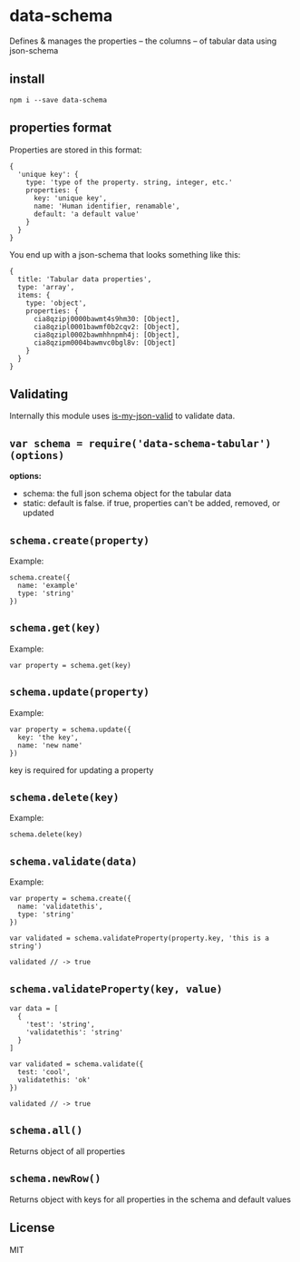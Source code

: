 # data-schema

Defines & manages the properties – the columns – of tabular data using json-schema

## install

```
npm i --save data-schema
```

## properties format

Properties are stored in this format:

```
{
  'unique key': {
    type: 'type of the property. string, integer, etc.'
    properties: {
      key: 'unique key',
      name: 'Human identifier, renamable',
      default: 'a default value'
    }
  }
}
```

You end up with a json-schema that looks something like this:

```
{ 
  title: 'Tabular data properties',
  type: 'array',
  items: { 
    type: 'object',
    properties: {
      cia8qzipj0000bawmt4s9hm30: [Object],
      cia8qzipl0001bawmf0b2cqv2: [Object],
      cia8qzipl0002bawmhhnpmh4j: [Object],
      cia8qzipm0004bawmvc0bgl8v: [Object] 
    } 
  } 
}
```

## Validating

Internally this module uses [is-my-json-valid](http://npmjs.org/is-my-json-valid) to validate data.

## `var schema = require('data-schema-tabular')(options)`

**options:**  
  - schema: the full json schema object for the tabular data
  - static: default is false. if true, properties can't be added, removed, or updated

## `schema.create(property)`

Example:

```
schema.create({
  name: 'example'
  type: 'string'
})
```

## `schema.get(key)`

Example:

```
var property = schema.get(key)
```

## `schema.update(property)`

Example:

```
var property = schema.update({
  key: 'the key',
  name: 'new name'
})
```

key is required for updating a property

## `schema.delete(key)`

Example:

```
schema.delete(key)
```

## `schema.validate(data)`

Example:

```
var property = schema.create({
  name: 'validatethis',
  type: 'string'
})

var validated = schema.validateProperty(property.key, 'this is a string')

validated // -> true
```

## `schema.validateProperty(key, value)`

```
var data = [
  {
    'test': 'string',
    'validatethis': 'string'
  }
]

var validated = schema.validate({
  test: 'cool',
  validatethis: 'ok'
})

validated // -> true
```

## `schema.all()`

Returns object of all properties

## `schema.newRow()`

Returns object with keys for all properties in the schema and default values

## License

MIT